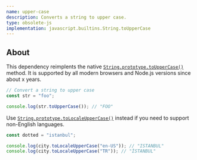 ```yaml
---
name: upper-case
description: Converts a string to upper case.
type: obsolete-js
implementation: javascript.builtins.String.toUpperCase
---
```


## About

This dependency reimplents the native [`String.prototype.toUpperCase()`](https://developer.mozilla.org/en-US/docs/Web/JavaScript/Reference/Global_Objects/String/toUpperCase) method. It is supported by all modern browsers and Node.js versions since about x years.

```js
// Convert a string to upper case
const str = "foo";

console.log(str.toUpperCase()); // "FOO"
```

Use [`String.prototype.toLocaleUpperCase()`](https://developer.mozilla.org/en-US/docs/Web/JavaScript/Reference/Global_Objects/String/toLocaleUpperCase) instead if you need to support non-English languages.

```js
const dotted = "istanbul";

console.log(city.toLocaleUpperCase("en-US")); // "ISTANBUL"
console.log(city.toLocaleUpperCase("TR")); // "İSTANBUL"
```

